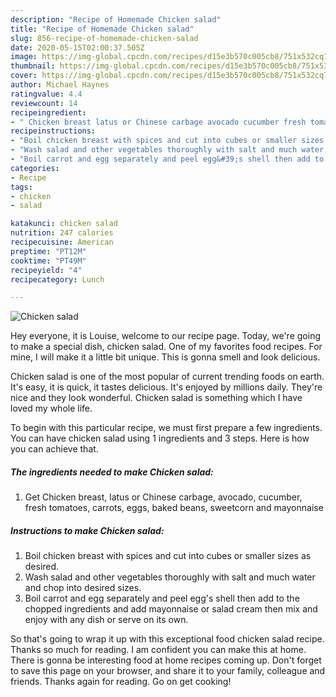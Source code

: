 ```yaml
---
description: "Recipe of Homemade Chicken salad"
title: "Recipe of Homemade Chicken salad"
slug: 856-recipe-of-homemade-chicken-salad
date: 2020-05-15T02:00:37.505Z
image: https://img-global.cpcdn.com/recipes/d15e3b570c005cb8/751x532cq70/chicken-salad-recipe-main-photo.jpg
thumbnail: https://img-global.cpcdn.com/recipes/d15e3b570c005cb8/751x532cq70/chicken-salad-recipe-main-photo.jpg
cover: https://img-global.cpcdn.com/recipes/d15e3b570c005cb8/751x532cq70/chicken-salad-recipe-main-photo.jpg
author: Michael Haynes
ratingvalue: 4.4
reviewcount: 14
recipeingredient:
- " Chicken breast latus or Chinese carbage avocado cucumber fresh tomatoes carrots eggs baked beans sweetcorn and mayonnaise"
recipeinstructions:
- "Boil chicken breast with spices and cut into cubes or smaller sizes as desired."
- "Wash salad and other vegetables thoroughly with salt and much water and chop into desired sizes."
- "Boil carrot and egg separately and peel egg&#39;s shell then add to the chopped ingredients and add mayonnaise or salad cream then mix and enjoy with any dish or serve on its own."
categories:
- Recipe
tags:
- chicken
- salad

katakunci: chicken salad 
nutrition: 247 calories
recipecuisine: American
preptime: "PT12M"
cooktime: "PT49M"
recipeyield: "4"
recipecategory: Lunch

---
```



![Chicken salad](https://img-global.cpcdn.com/recipes/d15e3b570c005cb8/751x532cq70/chicken-salad-recipe-main-photo.jpg)

Hey everyone, it is Louise, welcome to our recipe page. Today, we're going to make a special dish, chicken salad. One of my favorites food recipes. For mine, I will make it a little bit unique. This is gonna smell and look delicious.



Chicken salad is one of the most popular of current trending foods on earth. It's easy, it is quick, it tastes delicious. It's enjoyed by millions daily. They're nice and they look wonderful. Chicken salad is something which I have loved my whole life.


To begin with this particular recipe, we must first prepare a few ingredients. You can have chicken salad using 1 ingredients and 3 steps. Here is how you can achieve that.

<!--inarticleads1-->

##### The ingredients needed to make Chicken salad:

1. Get  Chicken breast, latus or Chinese carbage, avocado, cucumber, fresh tomatoes, carrots, eggs, baked beans, sweetcorn and mayonnaise




<!--inarticleads2-->

##### Instructions to make Chicken salad:

1. Boil chicken breast with spices and cut into cubes or smaller sizes as desired.
1. Wash salad and other vegetables thoroughly with salt and much water and chop into desired sizes.
1. Boil carrot and egg separately and peel egg&#39;s shell then add to the chopped ingredients and add mayonnaise or salad cream then mix and enjoy with any dish or serve on its own.




So that's going to wrap it up with this exceptional food chicken salad recipe. Thanks so much for reading. I am confident you can make this at home. There is gonna be interesting food at home recipes coming up. Don't forget to save this page on your browser, and share it to your family, colleague and friends. Thanks again for reading. Go on get cooking!
